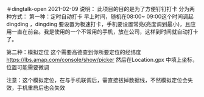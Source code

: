＃dingtalk-open
2021-02-09
说明：
此项目的目的是为了方便钉钉打卡
分为两种方式：
第一种：定时自动打卡
早上时间，随机在08:00~ 09:00这个时间调起dingding ，dingding 要设置为极速打卡，手机要设置常亮(亮度调到最小)，且应用一直在前台。我是使用的一个不常用的手机，放在公司，这样到时间就自动打卡了。

第二种：模拟定位
这个需要高德查到你所要定位的经纬度
https://lbs.amap.com/console/show/picker
然后在Location.gpx 中填上坐标，位置可能需要微调


注意：这个模拟定位，在与手机联调后，需直接拔掉数据线，不然模拟定位会失效，手机重启后也会失效
